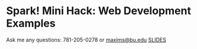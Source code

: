 # Spark! Mini Hack: Web Development Examples

Ask me any questions: 781-205-0278 or maxims@bu.edu [SLIDES](https://github.com/maximslo/minihacktalk/files/12838625/WBMH.10_7.Web.Dev.Workshop.1.pdf)
